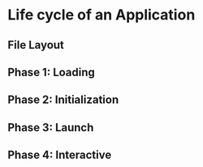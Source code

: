 # Life cycle of an Application

## File Layout

## Phase 1: Loading

## Phase 2: Initialization

## Phase 3: Launch

## Phase 4: Interactive